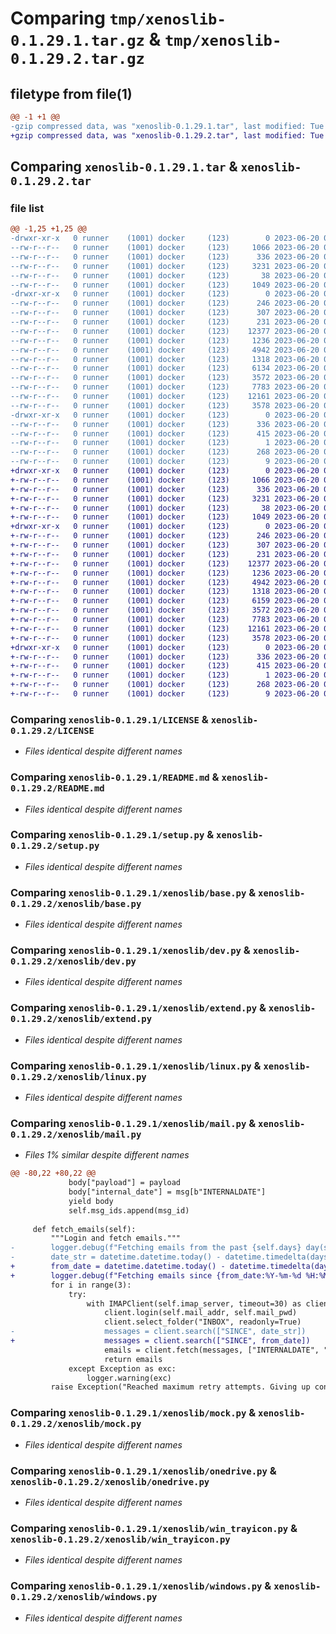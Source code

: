 # Comparing `tmp/xenoslib-0.1.29.1.tar.gz` & `tmp/xenoslib-0.1.29.2.tar.gz`

## filetype from file(1)

```diff
@@ -1 +1 @@
-gzip compressed data, was "xenoslib-0.1.29.1.tar", last modified: Tue Jun 20 01:40:19 2023, max compression
+gzip compressed data, was "xenoslib-0.1.29.2.tar", last modified: Tue Jun 20 05:39:47 2023, max compression
```

## Comparing `xenoslib-0.1.29.1.tar` & `xenoslib-0.1.29.2.tar`

### file list

```diff
@@ -1,25 +1,25 @@
-drwxr-xr-x   0 runner    (1001) docker     (123)        0 2023-06-20 01:40:19.181737 xenoslib-0.1.29.1/
--rw-r--r--   0 runner    (1001) docker     (123)     1066 2023-06-20 01:40:06.000000 xenoslib-0.1.29.1/LICENSE
--rw-r--r--   0 runner    (1001) docker     (123)      336 2023-06-20 01:40:19.181737 xenoslib-0.1.29.1/PKG-INFO
--rw-r--r--   0 runner    (1001) docker     (123)     3231 2023-06-20 01:40:06.000000 xenoslib-0.1.29.1/README.md
--rw-r--r--   0 runner    (1001) docker     (123)       38 2023-06-20 01:40:19.181737 xenoslib-0.1.29.1/setup.cfg
--rw-r--r--   0 runner    (1001) docker     (123)     1049 2023-06-20 01:40:06.000000 xenoslib-0.1.29.1/setup.py
-drwxr-xr-x   0 runner    (1001) docker     (123)        0 2023-06-20 01:40:19.177737 xenoslib-0.1.29.1/xenoslib/
--rw-r--r--   0 runner    (1001) docker     (123)      246 2023-06-20 01:40:06.000000 xenoslib-0.1.29.1/xenoslib/__init__.py
--rw-r--r--   0 runner    (1001) docker     (123)      307 2023-06-20 01:40:06.000000 xenoslib-0.1.29.1/xenoslib/__main__.py
--rw-r--r--   0 runner    (1001) docker     (123)      231 2023-06-20 01:40:06.000000 xenoslib-0.1.29.1/xenoslib/about.py
--rw-r--r--   0 runner    (1001) docker     (123)    12377 2023-06-20 01:40:06.000000 xenoslib-0.1.29.1/xenoslib/base.py
--rw-r--r--   0 runner    (1001) docker     (123)     1236 2023-06-20 01:40:06.000000 xenoslib-0.1.29.1/xenoslib/dev.py
--rw-r--r--   0 runner    (1001) docker     (123)     4942 2023-06-20 01:40:06.000000 xenoslib-0.1.29.1/xenoslib/extend.py
--rw-r--r--   0 runner    (1001) docker     (123)     1318 2023-06-20 01:40:06.000000 xenoslib-0.1.29.1/xenoslib/linux.py
--rw-r--r--   0 runner    (1001) docker     (123)     6134 2023-06-20 01:40:06.000000 xenoslib-0.1.29.1/xenoslib/mail.py
--rw-r--r--   0 runner    (1001) docker     (123)     3572 2023-06-20 01:40:06.000000 xenoslib-0.1.29.1/xenoslib/mock.py
--rw-r--r--   0 runner    (1001) docker     (123)     7783 2023-06-20 01:40:06.000000 xenoslib-0.1.29.1/xenoslib/onedrive.py
--rw-r--r--   0 runner    (1001) docker     (123)    12161 2023-06-20 01:40:06.000000 xenoslib-0.1.29.1/xenoslib/win_trayicon.py
--rw-r--r--   0 runner    (1001) docker     (123)     3578 2023-06-20 01:40:06.000000 xenoslib-0.1.29.1/xenoslib/windows.py
-drwxr-xr-x   0 runner    (1001) docker     (123)        0 2023-06-20 01:40:19.181737 xenoslib-0.1.29.1/xenoslib.egg-info/
--rw-r--r--   0 runner    (1001) docker     (123)      336 2023-06-20 01:40:19.000000 xenoslib-0.1.29.1/xenoslib.egg-info/PKG-INFO
--rw-r--r--   0 runner    (1001) docker     (123)      415 2023-06-20 01:40:19.000000 xenoslib-0.1.29.1/xenoslib.egg-info/SOURCES.txt
--rw-r--r--   0 runner    (1001) docker     (123)        1 2023-06-20 01:40:19.000000 xenoslib-0.1.29.1/xenoslib.egg-info/dependency_links.txt
--rw-r--r--   0 runner    (1001) docker     (123)      268 2023-06-20 01:40:19.000000 xenoslib-0.1.29.1/xenoslib.egg-info/requires.txt
--rw-r--r--   0 runner    (1001) docker     (123)        9 2023-06-20 01:40:19.000000 xenoslib-0.1.29.1/xenoslib.egg-info/top_level.txt
+drwxr-xr-x   0 runner    (1001) docker     (123)        0 2023-06-20 05:39:47.467909 xenoslib-0.1.29.2/
+-rw-r--r--   0 runner    (1001) docker     (123)     1066 2023-06-20 05:39:34.000000 xenoslib-0.1.29.2/LICENSE
+-rw-r--r--   0 runner    (1001) docker     (123)      336 2023-06-20 05:39:47.467909 xenoslib-0.1.29.2/PKG-INFO
+-rw-r--r--   0 runner    (1001) docker     (123)     3231 2023-06-20 05:39:34.000000 xenoslib-0.1.29.2/README.md
+-rw-r--r--   0 runner    (1001) docker     (123)       38 2023-06-20 05:39:47.467909 xenoslib-0.1.29.2/setup.cfg
+-rw-r--r--   0 runner    (1001) docker     (123)     1049 2023-06-20 05:39:34.000000 xenoslib-0.1.29.2/setup.py
+drwxr-xr-x   0 runner    (1001) docker     (123)        0 2023-06-20 05:39:47.467909 xenoslib-0.1.29.2/xenoslib/
+-rw-r--r--   0 runner    (1001) docker     (123)      246 2023-06-20 05:39:34.000000 xenoslib-0.1.29.2/xenoslib/__init__.py
+-rw-r--r--   0 runner    (1001) docker     (123)      307 2023-06-20 05:39:34.000000 xenoslib-0.1.29.2/xenoslib/__main__.py
+-rw-r--r--   0 runner    (1001) docker     (123)      231 2023-06-20 05:39:34.000000 xenoslib-0.1.29.2/xenoslib/about.py
+-rw-r--r--   0 runner    (1001) docker     (123)    12377 2023-06-20 05:39:34.000000 xenoslib-0.1.29.2/xenoslib/base.py
+-rw-r--r--   0 runner    (1001) docker     (123)     1236 2023-06-20 05:39:34.000000 xenoslib-0.1.29.2/xenoslib/dev.py
+-rw-r--r--   0 runner    (1001) docker     (123)     4942 2023-06-20 05:39:34.000000 xenoslib-0.1.29.2/xenoslib/extend.py
+-rw-r--r--   0 runner    (1001) docker     (123)     1318 2023-06-20 05:39:34.000000 xenoslib-0.1.29.2/xenoslib/linux.py
+-rw-r--r--   0 runner    (1001) docker     (123)     6159 2023-06-20 05:39:34.000000 xenoslib-0.1.29.2/xenoslib/mail.py
+-rw-r--r--   0 runner    (1001) docker     (123)     3572 2023-06-20 05:39:34.000000 xenoslib-0.1.29.2/xenoslib/mock.py
+-rw-r--r--   0 runner    (1001) docker     (123)     7783 2023-06-20 05:39:34.000000 xenoslib-0.1.29.2/xenoslib/onedrive.py
+-rw-r--r--   0 runner    (1001) docker     (123)    12161 2023-06-20 05:39:34.000000 xenoslib-0.1.29.2/xenoslib/win_trayicon.py
+-rw-r--r--   0 runner    (1001) docker     (123)     3578 2023-06-20 05:39:34.000000 xenoslib-0.1.29.2/xenoslib/windows.py
+drwxr-xr-x   0 runner    (1001) docker     (123)        0 2023-06-20 05:39:47.467909 xenoslib-0.1.29.2/xenoslib.egg-info/
+-rw-r--r--   0 runner    (1001) docker     (123)      336 2023-06-20 05:39:47.000000 xenoslib-0.1.29.2/xenoslib.egg-info/PKG-INFO
+-rw-r--r--   0 runner    (1001) docker     (123)      415 2023-06-20 05:39:47.000000 xenoslib-0.1.29.2/xenoslib.egg-info/SOURCES.txt
+-rw-r--r--   0 runner    (1001) docker     (123)        1 2023-06-20 05:39:47.000000 xenoslib-0.1.29.2/xenoslib.egg-info/dependency_links.txt
+-rw-r--r--   0 runner    (1001) docker     (123)      268 2023-06-20 05:39:47.000000 xenoslib-0.1.29.2/xenoslib.egg-info/requires.txt
+-rw-r--r--   0 runner    (1001) docker     (123)        9 2023-06-20 05:39:47.000000 xenoslib-0.1.29.2/xenoslib.egg-info/top_level.txt
```

### Comparing `xenoslib-0.1.29.1/LICENSE` & `xenoslib-0.1.29.2/LICENSE`

 * *Files identical despite different names*

### Comparing `xenoslib-0.1.29.1/README.md` & `xenoslib-0.1.29.2/README.md`

 * *Files identical despite different names*

### Comparing `xenoslib-0.1.29.1/setup.py` & `xenoslib-0.1.29.2/setup.py`

 * *Files identical despite different names*

### Comparing `xenoslib-0.1.29.1/xenoslib/base.py` & `xenoslib-0.1.29.2/xenoslib/base.py`

 * *Files identical despite different names*

### Comparing `xenoslib-0.1.29.1/xenoslib/dev.py` & `xenoslib-0.1.29.2/xenoslib/dev.py`

 * *Files identical despite different names*

### Comparing `xenoslib-0.1.29.1/xenoslib/extend.py` & `xenoslib-0.1.29.2/xenoslib/extend.py`

 * *Files identical despite different names*

### Comparing `xenoslib-0.1.29.1/xenoslib/linux.py` & `xenoslib-0.1.29.2/xenoslib/linux.py`

 * *Files identical despite different names*

### Comparing `xenoslib-0.1.29.1/xenoslib/mail.py` & `xenoslib-0.1.29.2/xenoslib/mail.py`

 * *Files 1% similar despite different names*

```diff
@@ -80,22 +80,22 @@
             body["payload"] = payload
             body["internal_date"] = msg[b"INTERNALDATE"]
             yield body
             self.msg_ids.append(msg_id)
 
     def fetch_emails(self):
         """Login and fetch emails."""
-        logger.debug(f"Fetching emails from the past {self.days} day(s)...")
-        date_str = datetime.datetime.today() - datetime.timedelta(days=self.days)
+        from_date = datetime.datetime.today() - datetime.timedelta(days=self.days)
+        logger.debug(f"Fetching emails since {from_date:%Y-%m-%d %H:%M:%S} ({self.days} days ago)")
         for i in range(3):
             try:
                 with IMAPClient(self.imap_server, timeout=30) as client:
                     client.login(self.mail_addr, self.mail_pwd)
                     client.select_folder("INBOX", readonly=True)
-                    messages = client.search(["SINCE", date_str])
+                    messages = client.search(["SINCE", from_date])
                     emails = client.fetch(messages, ["INTERNALDATE", "BODY.PEEK[]"])
                     return emails
             except Exception as exc:
                 logger.warning(exc)
         raise Exception("Reached maximum retry attempts. Giving up connection.")
```

### Comparing `xenoslib-0.1.29.1/xenoslib/mock.py` & `xenoslib-0.1.29.2/xenoslib/mock.py`

 * *Files identical despite different names*

### Comparing `xenoslib-0.1.29.1/xenoslib/onedrive.py` & `xenoslib-0.1.29.2/xenoslib/onedrive.py`

 * *Files identical despite different names*

### Comparing `xenoslib-0.1.29.1/xenoslib/win_trayicon.py` & `xenoslib-0.1.29.2/xenoslib/win_trayicon.py`

 * *Files identical despite different names*

### Comparing `xenoslib-0.1.29.1/xenoslib/windows.py` & `xenoslib-0.1.29.2/xenoslib/windows.py`

 * *Files identical despite different names*

